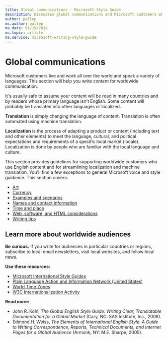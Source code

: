 ```yaml
---
title: Global communications - Microsoft Style Guide
description: Discusses global communications and Microsoft customers who live and work all over the world and speak a variety of languages. 
author: pallep
ms.author: pallep
ms.date: 01/19/2018
ms.topic: article
ms.service: microsoft-writing-style-guide
---
```


# Global communications

Microsoft
customers live and work all over the world and speak a variety of
languages. This section will help you write content for worldwide
communication.

It's
usually safe to assume your content will be read in many countries and
by readers whose primary language isn't English. Some content
will probably be translated into other languages or localized. 

**Translation** is simply changing the language of content. Translation is often automated using machine translation.

**Localization** is
the process of adapting a product or content (including text
and other elements) to meet the language, cultural, and political
expectations and requirements of a specific local market (locale). Localization is done by people who are familiar with the local language and culture.

This
section provides guidelines for supporting worldwide customers who use
English content and for streamlining localization and machine
translation. You'll find a few exceptions to general Microsoft voice and
style guidance. This section covers:

  - [Art](~/global-communications/art.md)
  - [Currency](~/global-communications/currency.md)
  - [Examples and scenarios](~/global-communications/examples-scenarios.md)
  - [Names and contact information](~/global-communications/names-contact-information.md)
  - [Time and place](~/global-communications/time-place.md)
  - [Web, software, and HTML considerations](~/global-communications/web-software-html-considerations.md)
  - [Writing tips](~/global-communications/writing-tips.md)


## Learn more about worldwide audiences

**Be curious.**
If you write for audiences in particular countries or regions,
subscribe to local email newsletters, visit local websites, and
follow local news. 

**Use these resources:**

  - [Microsoft International Style Guides](https://www.microsoft.com/en-us/language/StyleGuides)
  - [Plain Language Action and Information Network (United States)](https://www.plainlanguage.gov/)
  - [World Time Zones](https://www.worldtimeserver.com/)
  - [W3C Internationalization Activity](https://www.w3.org/international/)

**Read more:**

  - John R. Kohl, *The Global English Style Guide: Writing Clear, Translatable Documentation for a Global Market* (Cary, NC: SAS Institute, Inc., 2008).
  - Edmond H. Weiss, *The
    Elements of International English Style: A Guide to Writing
    Correspondence, Reports, Technical Documents, and Internet Pages for a
    Global Audience* (Armonk, NY: M.E. Sharpe, 2005). 
